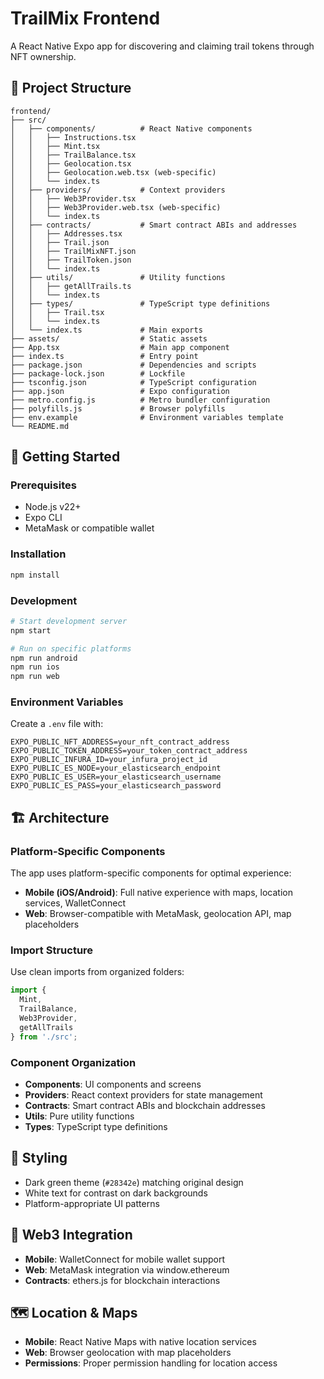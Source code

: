# TrailMix Frontend

A React Native Expo app for discovering and claiming trail tokens through NFT ownership.

## 📁 Project Structure

```
frontend/
├── src/
│   ├── components/          # React Native components
│   │   ├── Instructions.tsx
│   │   ├── Mint.tsx
│   │   ├── TrailBalance.tsx
│   │   ├── Geolocation.tsx
│   │   ├── Geolocation.web.tsx (web-specific)
│   │   └── index.ts
│   ├── providers/           # Context providers
│   │   ├── Web3Provider.tsx
│   │   ├── Web3Provider.web.tsx (web-specific)
│   │   └── index.ts
│   ├── contracts/           # Smart contract ABIs and addresses
│   │   ├── Addresses.tsx
│   │   ├── Trail.json
│   │   ├── TrailMixNFT.json
│   │   ├── TrailToken.json
│   │   └── index.ts
│   ├── utils/               # Utility functions
│   │   ├── getAllTrails.ts
│   │   └── index.ts
│   ├── types/               # TypeScript type definitions
│   │   ├── Trail.tsx
│   │   └── index.ts
│   └── index.ts             # Main exports
├── assets/                  # Static assets
├── App.tsx                  # Main app component
├── index.ts                 # Entry point
├── package.json             # Dependencies and scripts
├── package-lock.json        # Lockfile
├── tsconfig.json            # TypeScript configuration
├── app.json                 # Expo configuration
├── metro.config.js          # Metro bundler configuration
├── polyfills.js             # Browser polyfills
├── env.example              # Environment variables template
└── README.md
```

## 🚀 Getting Started

### Prerequisites
- Node.js v22+
- Expo CLI
- MetaMask or compatible wallet

### Installation
```bash
npm install
```

### Development
```bash
# Start development server
npm start

# Run on specific platforms
npm run android
npm run ios
npm run web
```

### Environment Variables
Create a `.env` file with:
```env
EXPO_PUBLIC_NFT_ADDRESS=your_nft_contract_address
EXPO_PUBLIC_TOKEN_ADDRESS=your_token_contract_address
EXPO_PUBLIC_INFURA_ID=your_infura_project_id
EXPO_PUBLIC_ES_NODE=your_elasticsearch_endpoint
EXPO_PUBLIC_ES_USER=your_elasticsearch_username
EXPO_PUBLIC_ES_PASS=your_elasticsearch_password
```

## 🏗️ Architecture

### Platform-Specific Components
The app uses platform-specific components for optimal experience:
- **Mobile (iOS/Android)**: Full native experience with maps, location services, WalletConnect
- **Web**: Browser-compatible with MetaMask, geolocation API, map placeholders

### Import Structure
Use clean imports from organized folders:
```typescript
import { 
  Mint, 
  TrailBalance, 
  Web3Provider, 
  getAllTrails 
} from './src';
```

### Component Organization
- **Components**: UI components and screens
- **Providers**: React context providers for state management
- **Contracts**: Smart contract ABIs and blockchain addresses
- **Utils**: Pure utility functions
- **Types**: TypeScript type definitions

## 🎨 Styling
- Dark green theme (`#28342e`) matching original design
- White text for contrast on dark backgrounds
- Platform-appropriate UI patterns

## 🔗 Web3 Integration
- **Mobile**: WalletConnect for mobile wallet support
- **Web**: MetaMask integration via window.ethereum
- **Contracts**: ethers.js for blockchain interactions

## 🗺️ Location & Maps
- **Mobile**: React Native Maps with native location services
- **Web**: Browser geolocation with map placeholders
- **Permissions**: Proper permission handling for location access 